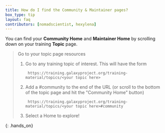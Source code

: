 ```yaml
---
title: How do I find the Community & Maintainer pages?
box_type: tip
layout: faq
contributors: [nomadscientist, hexylena]
---
```


You can find your **Community Home** and **Maintainer Home** by scrolling down on your training **Topic** page.

> <hands-on-title>Go to your topic page resources</hands-on-title>
>
> 1. Go to any training topic of interest. This will have the form
>    ```
>     https://training.galaxyproject.org/training-material/topics/<your topic here>
>    ```
> 2. Add a #community to the end of the URL (or scroll to the bottom of the topic page and hit the "Community Home" button)
>    ```
>     https://training.galaxyproject.org/training-material/topics/<your topic here>#community
>    ```
> 3. Select a Home to explore!
>
{: .hands_on}
